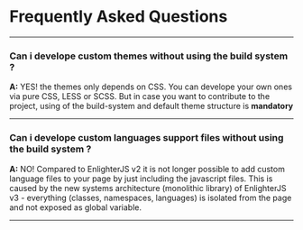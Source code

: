 Frequently Asked Questions
=============================

---------------------

### Can i develope custom themes without using the build system ? ###

**A:** YES! the themes only depends on CSS. You can develope your own ones via pure CSS, LESS or SCSS.
But in case you want to contribute to the project, using of the build-system and default theme structure is **mandatory**

---------------------

### Can i develope custom languages support files without using the build system ? ###

**A:** NO! Compared to EnlighterJS v2 it is not longer possible to add custom language files to your page by just including the javascript files. This is caused by the new systems architecture (monolithic library) of EnlighterJS v3 - everything (classes, namespaces, languages) is isolated from the page and not exposed as global variable.

---------------------


